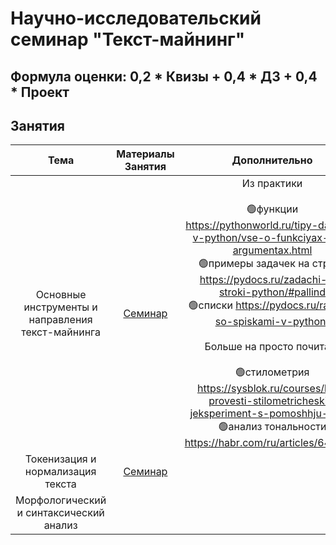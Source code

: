 # Научно-исследовательский семинар "Текст-майнинг"

## Формула оценки: 0,2 * Квизы + 0,4 * ДЗ + 0,4 * Проект

## Занятия
|                        Тема                       |                            Материалы Занятия                           |                                                                                                                                                                                                                             Дополнительно                                                                                                                                                                                                                             |   |   |
|:-------------------------------------------------:|:----------------------------------------------------------------------:|:---------------------------------------------------------------------------------------------------------------------------------------------------------------------------------------------------------------------------------------------------------------------------------------------------------------------------------------------------------------------------------------------------------------------------------------------------------------------:|:-:|:-:|
| Основные инструменты и направления текст-майнинга | [Семинар](https://github.com/knapweedss/TextMining_HSE/tree/main/sem1) | Из практики <br><br>🟢функции https://pythonworld.ru/tipy-dannyx-v-python/vse-o-funkciyax-i-ix-argumentax.html<br>🟢примеры задачек на строки https://pydocs.ru/zadachi-na-stroki-python/#pallind<br>🟢списки https://pydocs.ru/rabota-so-spiskami-v-python/<br><br>Больше на просто почитать <br><br>🟢стилометрия https://sysblok.ru/courses/kak-provesti-stilometricheskij-jeksperiment-s-pomoshhju-stylo/<br>🟢анализ тональности https://habr.com/ru/articles/646129/ |   |   |
| Токенизация и нормализация текста                 | [Семинар](https://github.com/knapweedss/TextMining_HSE/tree/main/sem2) |                                                                                                                                                                                                                                                                                                                                                                                                                                                                       |   |   |
| Морфологический и синтаксический анализ           |                                                                        |                                                                                                                                                                                                                                                                                                                                                                                                                                                                       |   |   |
